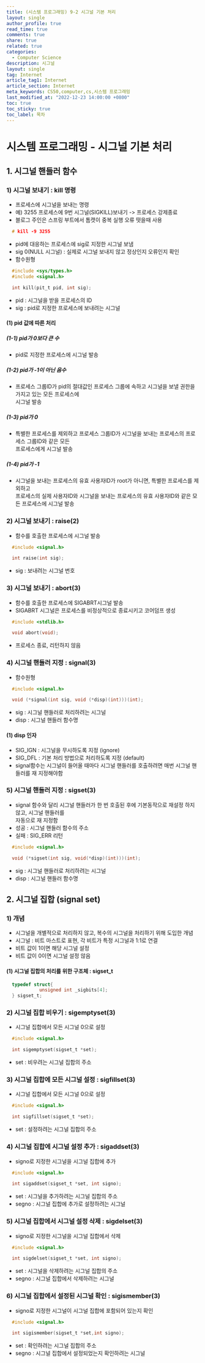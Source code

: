 ```yaml
---
title: (시스템 프로그래밍) 9-2 시그널 기본 처리
layout: single
author_profile: true
read_time: true
comments: true
share: true
related: true
categories:
  - Computer Science
description: 시그널
layout: single
tag: Internet
article_tag1: Internet
article_section: Internet
meta_keywords: CS50,computer,cs,시스템 프로그래밍
last_modified_at: "2022-12-23 14:00:00 +0800"
toc: true
toc_sticky: true
toc_label: 목차
---
```


# 시스템 프로그래밍 - 시그널 기본 처리

## 1. 시그널 핸들러 함수

### 1) 시그널 보내기 : kill 명령

- 프로세스에 시그널을 보내는 명령
- 예) 3255 프로세스에 9번 시그널(SIGKILL)보내기 -> 프로세스 강제종료
- 블로그 주인은 스프링 부트에서 톰캣이 중복 실행 오류 떳을때 사용

```c
  # kill -9 3255
```

- pid에 대응하는 프로세스에 sig로 지정한 시그널 보냄
- sig 0(NULL 시그널) : 실제로 시그널 보내지 않고 정상인지 오류인지 확인
- 함수원형

```c
  #include <sys/types.h>
  #include <signal.h>

  int kill(pit_t pid, int sig);
```

- pid : 시그널을 받을 프로세스의 ID
- sig : pid로 지정한 프로세스에 보내려는 시그널

#### (1) pid 값에 따른 처리

##### (1-1) pid가 0보다 큰 수

- pid로 지정한 프로세스에 시그널 발송

##### (1-2) pid가 -1이 아닌 음수

- 프로세스 그룹ID가 pid의 절대값인 프로세스 그룹에 속하고 시그널을 보낼 권한을 가지고 있는 모든 프로세스에  
  시그널 발송

##### (1-3) pid가 0

- 특별한 프로세스를 제외하고 프로세스 그룹ID가 시그널을 보내는 프로세스의 프로세스 그룹ID와 같은 모든  
  프로세스에게 시그널 발송

##### (1-4) pid가 -1

- 시그널을 보내는 프로세스의 유효 사용자ID가 root가 아니면, 특별한 프로세스를 제외하고  
  프로세스의 실제 사용자ID와 시그널을 보내는 프로세스의 유효 사용자ID와 같은 모든 프로세스에 시그널 발송

### 2) 시그널 보내기 : raise(2)

- 함수를 호출한 프로세스에 시그널 발송

```c
  #include <signal.h>

  int raise(int sig);
```

- sig : 보내려는 시그널 번호

### 3) 시그널 보내기 : abort(3)

- 함수를 호출한 프로세스에 SIGABRT시그널 발송
- SIGABRT 시그널은 프로세스를 비정상적으로 종료시키고 코어덤프 생성

```c
  #include <stdlib.h>

  void abort(void);
```

- 프로세스 종료, 리턴하지 않음

### 4) 시그널 핸들러 지정 : signal(3)

- 함수원형

```c
  #include <signal.h>

  void (*signal(int sig, void (*disp)(int)))(int);
```

- sig : 시그널 핸들러로 처리하려는 시그널
- disp : 시그널 핸들러 함수명

#### (1) disp 인자

- SIG_IGN : 시그널을 무시하도록 지정 (ignore)
- SIG_DFL : 기본 처리 방법으로 처리하도록 지정 (default)
- signal함수는 시그널이 들어올 때마다 시그널 핸들러를 호출하려면 매번 시그널 핸들러를 재 지정해야함

### 5) 시그널 핸들러 지정 : sigset(3)

- signal 함수와 달리 시그널 핸들러가 한 번 호출된 후에 기본동작으로 재설정 하지 않고, 시그널 핸들러를  
  자동으로 재 지정함
- 성공 : 시그널 핸들러 함수의 주소
- 실패 : SIG_ERR 리턴

```c
  #include <signal.h>

  void (*sigset(int sig, void(*disp)(int)))(int);
```

- sig : 시그널 핸들러로 처리하려는 시그널
- disp : 시그널 핸들러 함수명

## 2. 시그널 집합 (signal set)

### 1) 개념

- 시그널을 개별적으로 처리하지 않고, 복수의 시그널을 처리하기 위해 도입한 개념
- 시그널 : 비트 마스트로 표현, 각 비트가 특정 시그널과 1:1로 연결
- 비트 값이 1이면 해당 시그널 설정
- 비트 값이 0이면 시그널 설정 않음

#### (1) 시그널 집합의 처리를 위한 구조체 : sigset_t

```c
  typedef struct{
            unsigned int _sigbits[4];
  } sigset_t;
```

### 2) 시그널 집합 비우기 : sigemptyset(3)

- 시그널 집합에서 모든 시그널 0으로 설정

```c
  #include <signal.h>

  int sigemptyset(sigset_t *set);
```

- set : 비우려는 시그널 집합의 주소

### 3) 시그널 집합에 모든 시그널 설정 : sigfillset(3)

- 시그널 집합에서 모든 시그널 0으로 설정

```c
  #include <signal.h>

  int sigfillset(sigset_t *set);
```

- set : 설정하려는 시그널 집합의 주소

### 4) 시그널 집합에 시그널 설정 추가 : sigaddset(3)

- signo로 지정한 시그널을 시그널 집합에 추가

```c
  #include <signal.h>

  int sigaddset(sigset_t *set, int signo);
```

- set : 시그널을 추가하려는 시그널 집합의 주소
- segno : 시그널 집합에 추가로 설정하려는 시그널

### 5) 시그널 집합에서 시그널 설정 삭제 : sigdelset(3)

- signo로 지정한 시그널을 시그널 집합에서 삭제

```c
  #include <signal.h>

  int sigdelset(sigset_t *set, int signo);
```

- set : 시그널을 삭제하려는 시그널 집합의 주소
- segno : 시그널 집합에서 삭제하려는 시그널

### 6) 시그널 집합에서 설정된 시그널 확인 : sigismember(3)

- signo로 지정한 시그널이 시그널 집합에 포함되어 있는지 확인

```c
  #include <signal.h>

  int sigismember(sigset_t *set,int signo);
```

- set : 확인하려는 시그널 집합의 주소
- segno : 시그널 집합에서 설정되었는지 확인하려는 시그널

